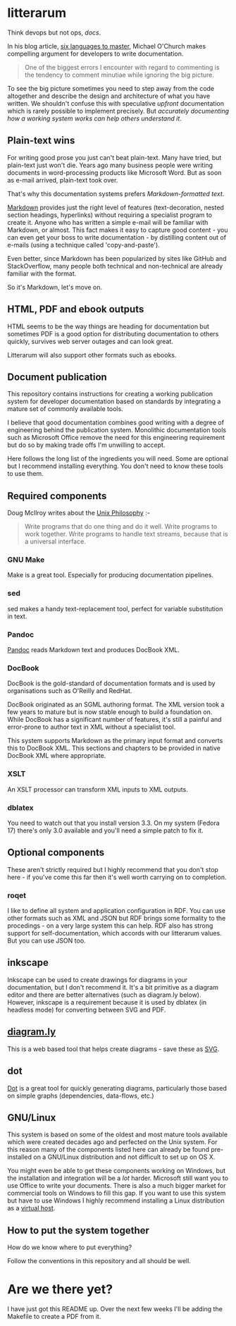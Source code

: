 # litterarum

Think devops but not ops, _docs_.

In his blog article,
[six languages to master](https://michaelochurch.wordpress.com/2012/07/27/six-languages-to-master/),
Michael O'Church makes compelling argument for developers to write
documentation.

> One of the biggest errors I encounter with regard to commenting is the
  tendency to comment minutiae while ignoring the big picture.

To see the big picture sometimes you need to step away from the code
altogether and describe the design and architecture of what you have
written. We shouldn't confuse this with speculative _upfront_
documentation which is rarely possible to implement precisely. But
_accurately documenting how a working system works can help others
understand it_.

## Plain-text wins

For writing good prose you just can't beat plain-text. Many have
tried, but plain-text just won't die. Years ago many business people
were writing documents in word-processing products like Microsoft
Word. But as soon as e-mail arrived, plain-text took over.

That's why this documentation systems prefers _Markdown-formatted
text_. 

[Markdown](http://daringfireball.net/projects/markdown/) provides just
the right level of features (text-decoration, nested section headings,
hyperlinks) without requiring a specialist program to create it. Anyone
who has written a simple e-mail will be familiar with Markdown, or
almost. This fact makes it easy to capture good content - you can even
get your boss to write documentation - by distilling content out of
e-mails (using a technique called 'copy-and-paste').

Even better, since Markdown has been popularized by sites like GitHub
and StackOverflow, many people both technical and non-technical are already
familiar with the format.

So it's Markdown, let's move on.

## HTML, PDF and ebook outputs

HTML seems to be the way things are heading for documentation but
sometimes PDF is a good option for distributing documentation to others
quickly, survives web server outages and can look great.

Litterarum will also support other formats such as ebooks.

## Document publication

This repository contains instructions for creating a working publication
system for developer documentation based on standards by integrating a
mature set of commonly available tools.

I believe that good documentation combines good writing with a degree of
engineering behind the publication system. Monolithic documentation
tools such as Microsoft Office remove the need for this engineering
requirement but do so by making trade offs I'm unwilling to accept.

Here follows the long list of the ingredients you will need. Some are
optional but I recommend installing everything. You don't need to know
these tools to use them.

## Required components

Doug McIlroy writes about the [Unix Philosophy](http://en.wikipedia.org/wiki/Unix_philosophy#McIlroy:_A_Quarter_Century_of_Unix) :-

> Write programs that do one thing and do it well. Write programs to work together. Write programs to handle text streams, because that is a universal interface.

### GNU Make

Make is a great tool. Especially for producing documentation pipelines. 

### sed

sed makes a handy text-replacement tool, perfect for variable
substitution in text.

### Pandoc

[Pandoc](http://johnmacfarlane.net/pandoc/) reads Markdown text and
produces DocBook XML.

### DocBook

DocBook is the gold-standard of documentation formats and is used by
organisations such as O'Reilly and RedHat.

DocBook originated as an SGML authoring format. The XML version took a
few years to mature but is now stable enough to build a foundation
on. While DocBook has a significant number of features, it's still a
painful and error-prone to author text in XML without a specialist tool.

This system supports Markdown as the primary input format and converts this to DocBook XML. This sections and chapters to be provided in native DocBook XML where appropriate.

### XSLT

An XSLT processor can transform XML inputs to XML outputs.

### dblatex

You need to watch out that you install version 3.3. On my system (Fedora 17) there's only 3.0 available and you'll need a simple patch to fix it.

## Optional components

These aren't strictly required but I highly recommend that you don't
stop here - if you've come this far then it's well worth carrying on to
completion.

### roqet

I like to define all system and application configuration in RDF. You
can use other formats such as XML and JSON but RDF brings some formality
to the procedings - on a very large system this can help. RDF also has
strong support for self-documentation, which accords with our litterarum
values. But you can use JSON too.

## inkscape

Inkscape can be used to create drawings for diagrams in your documentation, but I don't recommend it. It's a bit primitive as a diagram editor and there are better alternatives (such as diagram.ly below). However, inkscape is a requirement because it is used by dblatex (in headless mode) for converting between SVG and PDF.

## [diagram.ly](http://diagram.ly)

This is a web based tool that helps create diagrams - save these as [SVG](http://en.wikipedia.org/wiki/Scalable_Vector_Graphics).

## dot

[Dot](http://en.wikipedia.org/wiki/DOT_language) is a great tool for
quickly generating diagrams, particularly those based on simple graphs
(dependencies, data-flows, etc.)

## GNU/Linux

This system is based on some of the oldest and most mature tools
available which were created decades ago and perfected on the Unix
system. For this reason many of the components listed here can already
be found pre-installed on a GNU/Linux distribution and not difficult to
set up on OS X.

You might even be able to get these components working on Windows, but
the installation and integration will be a _lot_ harder. Microsoft still
want you to use Office to write your documents. There is also a much
bigger market for commercial tools on Windows to fill this gap. If you
want to use this system but have to use Windows I highly recommend
installing a Linux distribution as a [virtual host](https://www.virtualbox.org/).

## How to put the system together

How do we know where to put everything?

Follow the conventions in this repository and all should be well.

# Are we there yet?

I have just got this README up. Over the next few weeks I'll be adding the Makefile to create a PDF from it.
